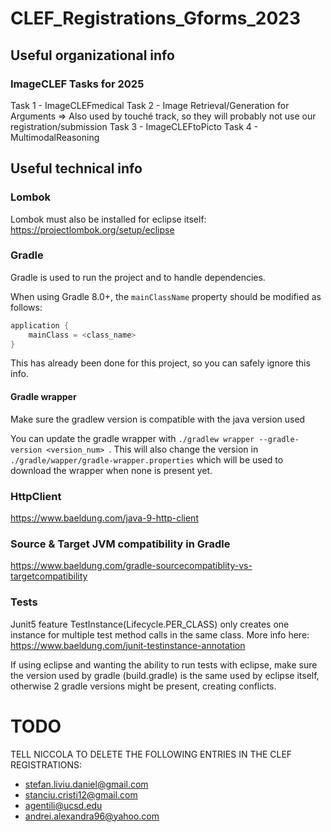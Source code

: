 # CLEF_Registrations_Gforms_2023


## Useful organizational info

### ImageCLEF Tasks for 2025

Task 1 - ImageCLEFmedical
Task 2 - Image Retrieval/Generation for Arguments => Also used by touché track, so they will probably not use our registration/submission
Task 3 - ImageCLEFtoPicto
Task 4 - MultimodalReasoning


## Useful technical info

### Lombok
Lombok must also be installed for eclipse itself: https://projectlombok.org/setup/eclipse

### Gradle
Gradle is used to run the project and to handle dependencies.

When using Gradle 8.0+, the `mainClassName` property should be modified as follows:
```gradle
application {
    mainClass = <class_name>
}
```
This has already been done for this project, so you can safely ignore this info.

#### Gradle wrapper
Make sure the gradlew version is compatible with the java version used

You can update the gradle wrapper with `./gradlew wrapper --gradle-version <version_num> `.
This will also change the version in `./gradle/wapper/gradle-wrapper.properties` which will be used to download the 
wrapper when none is present yet.

### HttpClient
https://www.baeldung.com/java-9-http-client

### Source & Target JVM compatibility in Gradle
https://www.baeldung.com/gradle-sourcecompatiblity-vs-targetcompatibility

### Tests
Junit5 feature TestInstance(Lifecycle.PER_CLASS) only creates one instance for multiple test method calls in the same class. 
More info here: https://www.baeldung.com/junit-testinstance-annotation

If using eclipse and wanting the ability to run tests with eclipse, make sure the version used by gradle (build.gradle) 
is the same used by eclipse itself, otherwise 2 gradle versions might be present, creating conflicts.


# TODO
TELL NICCOLA TO DELETE THE FOLLOWING ENTRIES IN THE CLEF REGISTRATIONS:
- stefan.liviu.daniel@gmail.com
- stanciu.cristi12@gmail.com
- agentili@ucsd.edu
- andrei.alexandra96@yahoo.com
